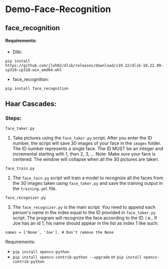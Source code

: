 # Demo-Face-Recognition

## face_recognition
#### Requirements: 
* Dlib:
```
pip install https://github.com/jloh02/dlib/releases/download/v19.22/dlib-19.22.99-cp310-cp310-win_amd64.whl
```
* face_recognition:
```
pip install face_recognition
```
## Haar Cascades:
### Steps:

`face_taker.py`
1) Take pictures using the `face_taker.py` script. After you enter the ID number, the script will save 30 images of your face in the `images` folder. The ID number represents a single face. The ID MUST be an integer and incremental starting with 1, then 2, 3, ...
Note: Make sure your face is centered. The window will collapse when all the 30 pictures are taken.


`face_train.py`

2) The `face_tain.py` script will train a model to recognize all the faces from the 30 images taken using `face_taker.py` and save the training output in the `training.yml` file.


`face_recognizer.py`

3) The `face_recognizer.py` is the main script. You need to append each person's name in the index equal to the ID provided in `face_taker.py` script. The program will recognize the face according to the ID. i.e., If Joe has an id 1, his name should appear in the list as index 1 like such:

`names = ['None', 'Joe']. # Don't remove the None`

Requirements:

- `pip install opencv-python`
- `pip install opencv-contrib-python --upgrade` or `pip install opencv-contrib-python`
